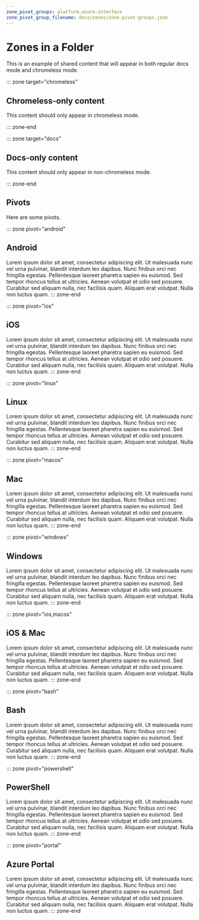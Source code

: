 ```yaml
---
zone_pivot_groups: platform,azure-interface
zone_pivot_group_filename: docs/zones/zone-pivot-groups.json
---
```


# Zones in a Folder

This is an example of shared content that will appear in both regular docs mode and chromeless mode.

::: zone target="chromeless"

## Chromeless-only content

This content should only appear in chromeless mode.

::: zone-end

::: zone target="docs"

## Docs-only content

This content should only appear in non-chromeless mode.

::: zone-end

## Pivots

Here are some pivots.

::: zone pivot="android"
## Android
Lorem ipsum dolor sit amet, consectetur adipiscing elit. Ut malesuada nunc vel urna pulvinar, blandit interdum leo dapibus. Nunc finibus orci nec fringilla egestas. Pellentesque laoreet pharetra sapien eu euismod. Sed tempor rhoncus tellus at ultricies. Aenean volutpat et odio sed posuere. Curabitur sed aliquam nulla, nec facilisis quam. Aliquam erat volutpat. Nulla non luctus quam.
::: zone-end

::: zone pivot="ios"
## iOS
Lorem ipsum dolor sit amet, consectetur adipiscing elit. Ut malesuada nunc vel urna pulvinar, blandit interdum leo dapibus. Nunc finibus orci nec fringilla egestas. Pellentesque laoreet pharetra sapien eu euismod. Sed tempor rhoncus tellus at ultricies. Aenean volutpat et odio sed posuere. Curabitur sed aliquam nulla, nec facilisis quam. Aliquam erat volutpat. Nulla non luctus quam.
::: zone-end

::: zone pivot="linux"
## Linux
Lorem ipsum dolor sit amet, consectetur adipiscing elit. Ut malesuada nunc vel urna pulvinar, blandit interdum leo dapibus. Nunc finibus orci nec fringilla egestas. Pellentesque laoreet pharetra sapien eu euismod. Sed tempor rhoncus tellus at ultricies. Aenean volutpat et odio sed posuere. Curabitur sed aliquam nulla, nec facilisis quam. Aliquam erat volutpat. Nulla non luctus quam.
::: zone-end

::: zone pivot="macos"
## Mac
Lorem ipsum dolor sit amet, consectetur adipiscing elit. Ut malesuada nunc vel urna pulvinar, blandit interdum leo dapibus. Nunc finibus orci nec fringilla egestas. Pellentesque laoreet pharetra sapien eu euismod. Sed tempor rhoncus tellus at ultricies. Aenean volutpat et odio sed posuere. Curabitur sed aliquam nulla, nec facilisis quam. Aliquam erat volutpat. Nulla non luctus quam.
::: zone-end

::: zone pivot="windows"
## Windows
Lorem ipsum dolor sit amet, consectetur adipiscing elit. Ut malesuada nunc vel urna pulvinar, blandit interdum leo dapibus. Nunc finibus orci nec fringilla egestas. Pellentesque laoreet pharetra sapien eu euismod. Sed tempor rhoncus tellus at ultricies. Aenean volutpat et odio sed posuere. Curabitur sed aliquam nulla, nec facilisis quam. Aliquam erat volutpat. Nulla non luctus quam.
::: zone-end

::: zone pivot="ios,macos"
## iOS & Mac
Lorem ipsum dolor sit amet, consectetur adipiscing elit. Ut malesuada nunc vel urna pulvinar, blandit interdum leo dapibus. Nunc finibus orci nec fringilla egestas. Pellentesque laoreet pharetra sapien eu euismod. Sed tempor rhoncus tellus at ultricies. Aenean volutpat et odio sed posuere. Curabitur sed aliquam nulla, nec facilisis quam. Aliquam erat volutpat. Nulla non luctus quam.
::: zone-end

::: zone pivot="bash"
## Bash
Lorem ipsum dolor sit amet, consectetur adipiscing elit. Ut malesuada nunc vel urna pulvinar, blandit interdum leo dapibus. Nunc finibus orci nec fringilla egestas. Pellentesque laoreet pharetra sapien eu euismod. Sed tempor rhoncus tellus at ultricies. Aenean volutpat et odio sed posuere. Curabitur sed aliquam nulla, nec facilisis quam. Aliquam erat volutpat. Nulla non luctus quam.
::: zone-end

::: zone pivot="powershell"
## PowerShell
Lorem ipsum dolor sit amet, consectetur adipiscing elit. Ut malesuada nunc vel urna pulvinar, blandit interdum leo dapibus. Nunc finibus orci nec fringilla egestas. Pellentesque laoreet pharetra sapien eu euismod. Sed tempor rhoncus tellus at ultricies. Aenean volutpat et odio sed posuere. Curabitur sed aliquam nulla, nec facilisis quam. Aliquam erat volutpat. Nulla non luctus quam.
::: zone-end

::: zone pivot="portal"
## Azure Portal
Lorem ipsum dolor sit amet, consectetur adipiscing elit. Ut malesuada nunc vel urna pulvinar, blandit interdum leo dapibus. Nunc finibus orci nec fringilla egestas. Pellentesque laoreet pharetra sapien eu euismod. Sed tempor rhoncus tellus at ultricies. Aenean volutpat et odio sed posuere. Curabitur sed aliquam nulla, nec facilisis quam. Aliquam erat volutpat. Nulla non luctus quam.
::: zone-end